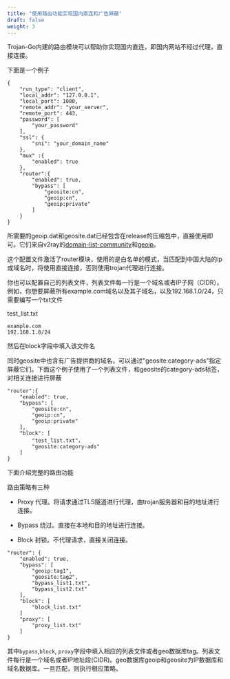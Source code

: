 ```yaml
---
title: "使用路由功能实现国内直连和广告屏蔽"
draft: false
weight: 3
---
```


Trojan-Go内建的路由模块可以帮助你实现国内直连，即国内网站不经过代理，直接连接。

下面是一个例子

```
{
    "run_type": "client",
    "local_addr": "127.0.0.1",
    "local_port": 1080,
    "remote_addr": "your_server",
    "remote_port": 443,
    "password": [
        "your_password"
    ],
    "ssl": {
        "sni": "your_domain_name"
    },
    "mux" :{
        "enabled": true
    },
    "router":{
        "enabled": true,
        "bypass": [
            "geosite:cn",
            "geoip:cn",
            "geoip:private"
        ]
    }
}
```

所需要的geoip.dat和geosite.dat已经包含在release的压缩包中，直接使用即可。它们来自v2ray的[domain-list-community](https://github.com/v2ray/domain-list-community)和[geoip](https://github.com/v2ray/geoip)。

这个配置文件激活了router模块，使用的是白名单的模式，当匹配到中国大陆的ip或域名时，将使用直接连接，否则使用trojan代理进行连接。

你也可以配置自己的列表文件，列表文件每一行是一个域名或者IP子网（CIDR）。例如，你想要屏蔽所有example.com域名以及其子域名，以及192.168.1.0/24，只需要编写一个txt文件

test_list.txt
```
example.com
192.168.1.0/24
```

然后在block字段中填入该文件名

同时geosite中也含有广告提供商的域名，可以通过"geosite:category-ads"指定屏蔽它们。下面这个例子使用了一个列表文件，和geosite的category-ads标签，对相关连接进行屏蔽

```
"router":{
    "enabled": true,
    "bypass": [
        "geosite:cn",
        "geoip:cn",
        "geoip:private"
    ],
    "block": [
        "test_list.txt"，
        "geosite:category-ads"
    ]
}
```

下面介绍完整的路由功能

路由策略有三种

- Proxy 代理。将请求通过TLS隧道进行代理，由trojan服务器和目的地址进行连接。

- Bypass 绕过。直接在本地和目的地址进行连接。

- Block 封锁。不代理请求，直接关闭连接。

```
"router": {
    "enabled": true,
    "bypass": [
        "geoip:tag1",
        "geosite:tag2",
        "bypass_list1.txt",
        "bypass_list2.txt"
    ],
    "block": [
        "block_list.txt"
    ]
    "proxy": [
        "proxy_list.txt"
    ]
}
```

其中```bypass```,```block```, ```proxy```字段中填入相应的列表文件或者geo数据库tag。列表文件每行是一个域名或者IP地址段(CIDR)。geo数据库geoip和geosite为IP数据库和域名数据库。一旦匹配，则执行相应策略。
